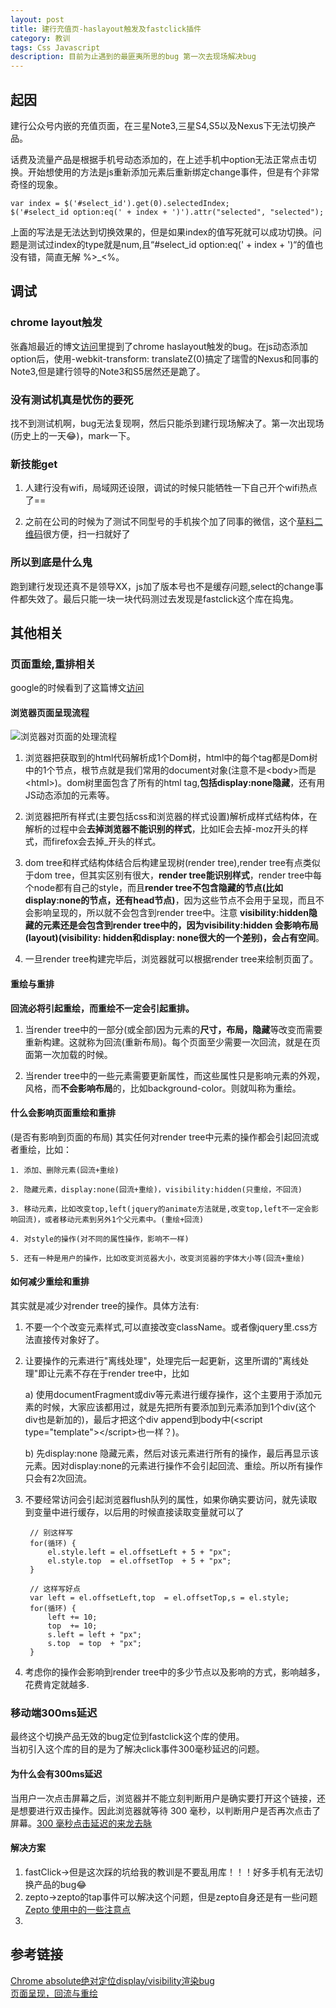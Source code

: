 ```yaml
---
layout: post
title: 建行充值页-haslayout触发及fastclick插件
category: 教训
tags: Css Javascript
description: 目前为止遇到的最匪夷所思的bug 第一次去现场解决bug
---
```


## 起因
建行公众号内嵌的充值页面，在三星Note3,三星S4,S5以及Nexus下无法切换产品。

话费及流量产品是根据手机号动态添加的，在上述手机中option无法正常点击切换。开始想使用的方法是js重新添加元素后重新绑定change事件，但是有个非常奇怪的现象。
	
	var index = $('#select_id').get(0).selectedIndex;
	$('#select_id option:eq(' + index + ')').attr("selected", "selected");
	
上面的写法是无法达到切换效果的，但是如果index的值写死就可以成功切换。问题是测试过index的type就是num,且“#select_id option:eq(' + index + ')“的值也没有错，简直无解 %>_<%。

## 调试

### chrome layout触发
张鑫旭最近的博文[访问](http://www.zhangxinxu.com/wordpress/2015/01/chrome-absolute-display-visibility-render-bug/)里提到了chrome haslayout触发的bug。在js动态添加option后，使用-webkit-transform: translateZ(0)搞定了瑞雪的Nexus和同事的Note3,但是建行领导的Note3和S5居然还是跪了。

### 没有测试机真是忧伤的要死
找不到测试机啊，bug无法复现啊，然后只能杀到建行现场解决了。第一次出现场(历史上的一天😂)，mark一下。

### 新技能get
1. 人建行没有wifi，局域网还设限，调试的时候只能牺牲一下自己开个wifi热点了==

2. 之前在公司的时候为了测试不同型号的手机挨个加了同事的微信，这个[草料二维码](http://cli.im/)很方便，扫一扫就好了

### 所以到底是什么鬼
跑到建行发现还真不是领导XX，js加了版本号也不是缓存问题,select的change事件都失效了。最后只能一块一块代码测过去发现是fastclick这个库在捣鬼。




## 其他相关

### 页面重绘,重排相关
google的时候看到了这篇博文[访问](http://www.blogjava.net/BearRui/archive/2010/05/10/320502.html)

#### 浏览器页面呈现流程

![浏览器对页面的处理流程](/echo-blog/public/img/2015-01-26-render-tree.png)

1. 浏览器把获取到的html代码解析成1个Dom树，html中的每个tag都是Dom树中的1个节点，根节点就是我们常用的document对象(注意不是\<body>而是\<html>)。dom树里面包含了所有的html tag,**包括display:none隐藏**，还有用JS动态添加的元素等。

2. 浏览器把所有样式(主要包括css和浏览器的样式设置)解析成样式结构体，在解析的过程中会**去掉浏览器不能识别的样式**，比如IE会去掉-moz开头的样式，而firefox会去掉_开头的样式。

3. dom tree和样式结构体结合后构建呈现树(render tree),render tree有点类似于dom tree，但其实区别有很大，**render tree能识别样式**，render tree中每个node都有自己的style，而且**render tree不包含隐藏的节点(比如display:none的节点，还有head节点)**，因为这些节点不会用于呈现，而且不会影响呈现的，所以就不会包含到render tree中。注意 **visibility:hidden隐藏的元素还是会包含到render tree中的，因为visibility:hidden 会影响布局(layout)(visibility: hidden和display: none很大的一个差别)，会占有空间**。

4. 一旦render tree构建完毕后，浏览器就可以根据render tree来绘制页面了。

#### 重绘与重排
**回流必将引起重绘，而重绘不一定会引起重排。**

1. 当render tree中的一部分(或全部)因为元素的**尺寸，布局，隐藏**等改变而需要重新构建。这就称为回流(重新布局)。每个页面至少需要一次回流，就是在页面第一次加载的时候。

2. 当render tree中的一些元素需要更新属性，而这些属性只是影响元素的外观，风格，而**不会影响布局**的，比如background-color。则就叫称为重绘。

#### 什么会影响页面重绘和重排

(是否有影响到页面的布局)
其实任何对render tree中元素的操作都会引起回流或者重绘，比如：

    1. 添加、删除元素(回流+重绘)

    2. 隐藏元素，display:none(回流+重绘)，visibility:hidden(只重绘，不回流)

    3. 移动元素，比如改变top,left(jquery的animate方法就是,改变top,left不一定会影响回流)，或者移动元素到另外1个父元素中。(重绘+回流)

    4. 对style的操作(对不同的属性操作，影响不一样)

    5. 还有一种是用户的操作，比如改变浏览器大小，改变浏览器的字体大小等(回流+重绘)


#### 如何减少重绘和重排
其实就是减少对render tree的操作。具体方法有:

1. 不要一个个改变元素样式,可以直接改变className。或者像jquery里.css方法直接传对象好了。

2. 让要操作的元素进行"离线处理"，处理完后一起更新，这里所谓的"离线处理"即让元素不存在于render tree中，比如 

	 a) 使用documentFragment或div等元素进行缓存操作，这个主要用于添加元素的时候，大家应该都用过，就是先把所有要添加到元素添加到1个div(这个div也是新加的)，最后才把这个div append到body中(\<script type="template">\</script>也一样？)。  
	 
     b) 先display:none 隐藏元素，然后对该元素进行所有的操作，最后再显示该元素。因对display:none的元素进行操作不会引起回流、重绘。所以所有操作只会有2次回流。
 
3. 不要经常访问会引起浏览器flush队列的属性，如果你确实要访问，就先读取到变量中进行缓存，以后用的时候直接读取变量就可以了
	
	
		// 别这样写
		for(循环) {
    		el.style.left = el.offsetLeft + 5 + "px";
    		el.style.top  = el.offsetTop  + 5 + "px";
		}

		// 这样写好点  
		var left = el.offsetLeft,top  = el.offsetTop,s = el.style;
		for(循环) {
    		left += 10;
    		top  += 10;
    		s.left = left + "px";
    		s.top  = top  + "px";
		}
		
4. 考虑你的操作会影响到render tree中的多少节点以及影响的方式，影响越多，花费肯定就越多.


### 移动端300ms延迟
最终这个切换产品无效的bug定位到fastclick这个库的使用。  
当初引入这个库的目的是为了解决click事件300毫秒延迟的问题。  

#### 为什么会有300ms延迟

当用户一次点击屏幕之后，浏览器并不能立刻判断用户是确实要打开这个链接，还是想要进行双击操作。因此浏览器就等待 300 毫秒，以判断用户是否再次点击了屏幕。[300 毫秒点击延迟的来龙去脉](http://thx.github.io/mobile/300ms-click-delay/)


#### 解决方案
1. fastClick->但是这次踩的坑给我的教训是不要乱用库！！！好多手机有无法切换产品的bug😂
2. zepto->zepto的tap事件可以解决这个问题，但是zepto自身还是有一些问题[Zepto 使用中的一些注意点](http://thx.github.io/mobile/300ms-click-delay/)
3. 

## 参考链接
[Chrome absolute绝对定位display/visibility渲染bug](http://www.zhangxinxu.com/wordpress/2015/01/chrome-absolute-display-visibility-render-bug/)  
[页面呈现，回流与重绘](http://www.blogjava.net/BearRui/archive/2010/05/10/320502.html)



